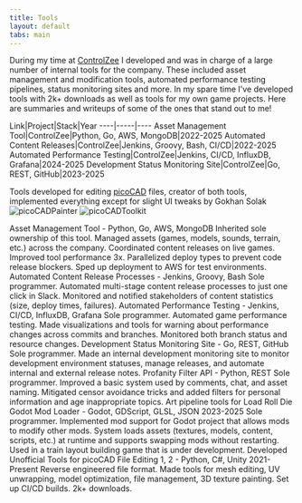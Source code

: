 ```yaml
---
title: Tools
layout: default
tabs: main
---
```


During my time at <a href="https://controlzee.com" target="_blank">ControlZee</a> I developed and was in charge of a large number of internal tools for the company. These included asset management and modification tools, automated performance testing pipelines, status monitoring sites and more. In my spare time I've developed tools with 2k+ downloads as well as tools for my own game projects. Here are summaries and writeups of some of the ones that stand out to me!


Link|Project|Stack|Year
----|-----|----
Asset Management Tool|ControlZee|Python, Go, AWS, MongoDB|2022-2025
Automated Content Releases|ControlZee|Jenkins, Groovy, Bash, CI/CD|2022-2025
Automated Performance Testing|ControlZee|Jenkins, CI/CD, InfluxDB, Grafana|2024-2025
Development Status Monitoring Site|ControlZee|Go, REST, GitHub|2023-2025



Tools developed for editing [picoCAD](https://johanpeitz.itch.io/picocad) files, creator of both tools, implemented everything except for slight UI tweaks by Gokhan Solak
![picoCADPainter](https://jordanfb.github.io/Images/picoCADPainterScreenshot.png)
![picoCADToolkit](https://jordanfb.github.io/Images/picoCADToolkitScreenshot.png)<br>



Asset Management Tool - Python, Go, AWS, MongoDB
Inherited sole ownership of this tool. Managed assets (games, models, sounds, terrain, etc.) across the company. Coordinated content releases on live games. Improved tool performance 3x. Parallelized deploy types to prevent code release blockers. Sped up deployment to AWS for test environments.
Automated Content Release Processes - Jenkins, Groovy, Bash
Sole programmer. Automated multi-stage content release processes to just one click in Slack. Monitored and notified stakeholders of content statistics (size, deploy times, failures).
Automated Performance Testing - Jenkins, CI/CD, InfluxDB, Grafana
Sole programmer. Automated game performance testing. Made visualizations and tools for warning about performance changes across commits and branches. Monitored both branch status and resource changes.
Development Status Monitoring Site - Go, REST, GitHub
Sole programmer. Made an internal development monitoring site to monitor development environment statuses, manage releases, and automate internal and external release notes.
Profanity Filter API - Python, REST
Sole programmer. Improved a basic system used by comments, chat, and asset naming. Mitigated censor avoidance tricks and added filters for personal information and age inappropriate topics.
Art pipeline tools for Load Roll Die
Godot Mod Loader - Godot, GDScript, GLSL, JSON					      2023-2025
Sole programmer. Implemented mod support for Godot project that allows mods to modify other mods. System loads assets (textures, models, content, scripts, etc.) at runtime and supports swapping mods without restarting. Used in a train layout building game that is under development.
Developed Unofficial Tools for picoCAD File Editing 1, 2 - Python, C#, Unity		 2021-Present
Reverse engineered file format. Made tools for mesh editing, UV unwrapping, model optimization, file management, 3D texture painting. Set up CI/CD builds. 2k+ downloads.

